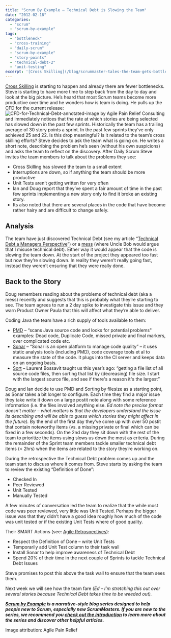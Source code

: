 ```yaml
---
title: "Scrum By Example – Technical Debt is Slowing the Team"
date: "2012-02-18"
categories: 
  - "scrum"
  - "scrum-by-example"
tags: 
  - "bottleneck"
  - "cross-training"
  - "daily-scrum"
  - "scrum-by-example"
  - "story-points"
  - "technical-debt-2"
  - "unit-testing"
excerpt: '[Cross Skilling](/blog/scrummaster-tales-the-team-gets-bottlenecked) is starting to'
---
```


[Cross Skilling](/blog/scrummaster-tales-the-team-gets-bottlenecked) is starting to happen and already there are fewer bottlenecks. Steve is starting to have more time to step back from the day to day and look at the big picture. He’s heard that most Scrum teams become more productive over time and he wonders how is team is doing. He pulls up the CFD for the current release:![CFD-for-Technical-Debt-annotated-image by Agile Pain Relief Consulting](src/content/blog/scrummaster-tales-technical-debt-is-slowing-the-team/images/CFD-for-Technical-Debt-annotated-small.jpg) and immediately notices that the rate at which stories are being selected has slowed down in the past few sprints. Historically the team has a trailing average of 30 story points a sprint. In the past few sprints they’ve only achieved 25 and 22. Is this drop meaningful? Is it related to the team’s cross skilling efforts? Steve decides to ask the team what is going on. He writes a short note, describing the problem he’s seen (without his own suspicions) and asks the team to reflect on the discovery. After Daily Scrum Steve invites the team members to talk about the problems they see:

- Cross Skilling has slowed the team to a small extent
- Interruptions are down, so if anything the team should be more productive
- Unit Tests aren’t getting written for very often
- Ian and Doug report that they’ve spent a fair amount of time in the past few sprints implementing a new story only to find it broke an existing story.
- Its also noted that there are several places in the code that have become rather hairy and are difficult to change safely.

## Analysis

The team have just discovered Technical Debt (see my article “[Technical Debt a Managers Perspective](https://www.infoq.com/articles/technical-debt-levison/)”) or a [mess](https://sites.google.com/site/unclebobconsultingllc/a-mess-is-not-a-technical-debt) (where Uncle Bob would argue that I misuse technical debt). Either way it would appear that the code is slowing the team down. At the start of the project they appeared too fast but now they’re slowing down. In reality they weren’t really going fast, instead they weren’t ensuring that they were really done.

## Back to the Story

Doug remembers reading about the problems of technical debt (aka a mess) recently and suggests that this is probably what they’re starting to see. The team agrees to run a 2 day spike to investigate this issue and they warn Product Owner Paula that this will affect what they’re able to deliver.

Coding Java the team have a rich supply of tools available to them:

- [PMD](https://pmd.sourceforge.net/) – “scans Java source code and looks for potential problems" examples: Dead code, Duplicate Code, missed private and final markers, over complicated code etc.
- [Sonar](https://www.sonarsource.org/) – “Sonar is an open platform to manage code quality” – it uses static analysis tools (including PMD), code coverage tools et al to measure the state of the code. It plugs into the CI server and keeps data on an ongoing basis.
- [Sort](https://www.artima.com/forums//threaded.jsp?forum=155&thread=182754) – Laurent Bossavit taught us this year’s ago: “getting a file list of all source code files, then sorting that list by (decreasing) file size. I start with the largest source file, and see if there's a reason it's the largest”

Doug and Ian decide to use PMD and Sorting by filesize as a starting point, as Sonar takes a bit longer to configure. Each time they find a major issue they take write it down on a large postit note along with some reference information (i.e. the files involved anything else. _Ed note the precise format doesn’t matter – what matters is that the developers understand the issue its describing and will be able to guess which stories they might affect in the future)._ By the end of the first day they’ve come up with over 50 postit that contain noteworthy items (vs. a missing private or final which can be fixed in a few seconds). On the 2nd day they sit down with the rest of the team to prioritize the items using slows us down the most as criteria. During the remainder of the Sprint team members tackle smaller technical debt items (< 2hrs) when the items are related to the story they’re working on.

During the retrospective the Technical Debt problem comes up and the team start to discuss where it comes from. Steve starts by asking the team to review the existing “Definition of Done”:

- Checked In
- Peer Reviewed
- Unit Tested
- Manually Tested

A few minutes of conversation led the team to realize that the while most code was peer reviewed, very little was Unit Tested. Perhaps the bigger issue was that they didn’t have a good idea roughly how much of the code was unit tested or if the existing Unit Tests where of good quality.

Their SMART Actions (see: [Agile Retrospectives](/blog/agile-retrospectives)):

- Respect the Definition of Done – write Unit Tests
- Temporarily add Unit Test column to their task wall
- Install Sonar to help improve awareness of Technical Debt
- Spend 20% of their time in the next couple of Sprints to tackle Technical Debt Issues

Steve promises to post this above the task wall to ensure that the team sees them.

Next week we will see how the team fare _(Ed – I’m stretching this out over several stories because Technical Debt takes time to be weeded out)._

_**[Scrum by Example](/blog/category/scrum-by-example) is a narrative-style blog series designed to help people new to Scrum, especially new ScrumMasters. If you are new to the series, we recommend you [check out the introduction](/blog/scrum-by-example) to learn more about the series and discover other helpful articles.**_

Image attribution: Agile Pain Relief
